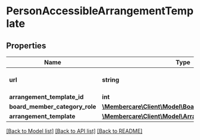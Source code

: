 # PersonAccessibleArrangementTemplate

## Properties
Name | Type | Description | Notes
------------ | ------------- | ------------- | -------------
**url** | **string** | The link to the current resource | [optional] 
**arrangement_template_id** | **int** |  | [optional] 
**board_member_category_role** | [**\Membercare\Client\Model\BoardMemberCategoryRole**](BoardMemberCategoryRole.md) |  | [optional] 
**arrangement_template** | [**\Membercare\Client\Model\ArrangementTemplate**](ArrangementTemplate.md) |  | [optional] 

[[Back to Model list]](../../README.md#documentation-for-models) [[Back to API list]](../../README.md#documentation-for-api-endpoints) [[Back to README]](../../README.md)

